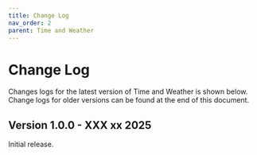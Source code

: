 ```yaml
---
title: Change Log
nav_order: 2
parent: Time and Weather
---
```


# Change Log

Changes logs for the latest version of Time and Weather is shown below. Change logs for older versions can be found at the end of this document.

## Version 1.0.0 - XXX xx 2025

Initial release.